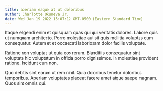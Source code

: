```yaml
---
title: aperiam eaque at ut doloribus
author: Charlotte Okuneva Jr.
date: Wed Jan 19 2022 15:07:12 GMT-0500 (Eastern Standard Time)
---
```

Itaque eligendi enim et quisquam quas qui qui veritatis dolores. Labore quis ut numquam architecto. Porro molestiae aut sit quis mollitia voluptas cum consequatur. Autem et et occaecati laboriosam dolor facilis voluptate.

 Ratione non voluptas ut quia eos rerum. Blanditiis consequatur sint voluptate hic voluptatum in officia porro dignissimos. In molestiae provident ratione. Incidunt cum non.

 Quo debitis sint earum ut rem nihil. Quia doloribus tenetur doloribus temporibus. Aperiam voluptates placeat facere amet atque saepe magnam. Quos sint omnis qui.